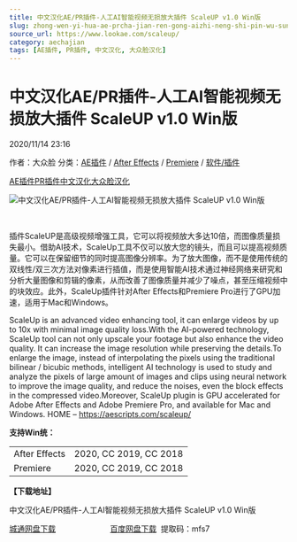 ```yaml
---
title: 中文汉化AE/PR插件-人工AI智能视频无损放大插件 ScaleUP v1.0 Win版
slug: zhong-wen-yi-hua-ae-prcha-jian-ren-gong-aizhi-neng-shi-pin-wu-sun-fang-da-cha-jian-scaleup-v1-0-winban
source_url: https://www.lookae.com/scaleup/
category: aechajian
tags: [AE插件, PR插件, 中文汉化, 大众脸汉化]
---
```

# 中文汉化AE/PR插件-人工AI智能视频无损放大插件 ScaleUP v1.0 Win版

2020/11/14 23:16

作者：大众脸
分类：[AE插件](https://www.lookae.com/after-effects/aechajian/) / [After Effects](https://www.lookae.com/after-effects/) / [Premiere](https://www.lookae.com/qitarjcj/premierezy/) / [软件/插件](https://www.lookae.com/qitarjcj/)

[AE插件](https://www.lookae.com/tag/ae%e6%8f%92%e4%bb%b6/)[PR插件](https://www.lookae.com/tag/pr%e6%8f%92%e4%bb%b6/)[中文汉化](https://www.lookae.com/tag/%e4%b8%ad%e6%96%87%e6%b1%89%e5%8c%96/)[大众脸汉化](https://www.lookae.com/tag/%e5%a4%a7%e4%bc%97%e8%84%b8%e6%b1%89%e5%8c%96/)

![中文汉化AE/PR插件-人工AI智能视频无损放大插件 ScaleUP v1.0 Win版](https://www.lookae.com/wp-content/uploads/2020/11/ScaleUp.jpg "中文汉化AE/PR插件-人工AI智能视频无损放大插件 ScaleUP v1.0 Win版-LookAE.com")

[﻿﻿﻿](https://cloud.video.taobao.com//play/u/705956171/p/1/e/6/t/1/287454578393.mp4)

插件ScaleUP是高级视频增强工具，它可以将视频放大多达10倍，而图像质量损失最小。借助AI技术，ScaleUp工具不仅可以放大您的镜头，而且可以提高视频质量。它可以在保留细节的同时提高图像分辨率。为了放大图像，而不是使用传统的双线性/双三次方法对像素进行插值，而是使用智能AI技术通过神经网络来研究和分析大量图像和剪辑的像素，从而改善了图像质量并减少了噪点，甚至压缩视频中的块效应。此外，ScaleUp插件针对After Effects和Premiere Pro进行了GPU加速，适用于Mac和Windows。

ScaleUp is an advanced video enhancing tool, it can enlarge videos by up to 10x with minimal image quality loss.With the AI-powered technology, ScaleUp tool can not only upscale your footage but also enhance the video quality. It can increase the image resolution while preserving the details.To enlarge the image, instead of interpolating the pixels using the traditional bilinear / bicubic methods, intelligent AI technology is used to study and analyze the pixels of large amount of images and clips using neural network to improve the image quality, and reduce the noises, even the block effects in the compressed video.Moreover, ScaleUp plugin is GPU accelerated for Adobe After Effects and Adobe Premiere Pro, and available for Mac and Windows. HOME – https://aescripts.com/scaleup/

**支持Win统：**

|  |  |
| --- | --- |
| After Effects | 2020, CC 2019, CC 2018 |
| Premiere | 2020, CC 2019, CC 2018 |

**【下载地址】**

中文汉化AE/PR插件-人工AI智能视频无损放大插件 ScaleUP v1.0 Win版

[城通网盘下载](https://089u.com/file/680462-470999542)                         [百度网盘下载](https://pan.baidu.com/s/1G0M72jwRQGV9lwanYez7Fg)  提取码：mfs7
